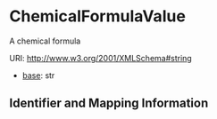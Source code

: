 # ChemicalFormulaValue

A chemical formula

URI: http://www.w3.org/2001/XMLSchema#string

* [base](https://w3id.org/linkml/base): str






## Identifier and Mapping Information





